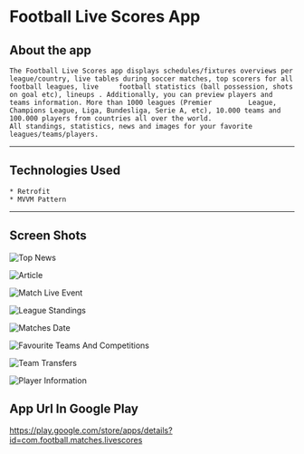 # Football Live Scores App

## About the app
    The Football Live Scores app displays schedules/fixtures overviews per league/country, live tables during soccer matches, top scorers for all football leagues, live     football statistics (ball possession, shots on goal etc), lineups . Additionally, you can preview players and teams information. More than 1000 leagues (Premier         League, Champions League, Liga, Bundesliga, Serie A, etc), 10.000 teams and 100.000 players from countries all over the world.
    All standings, statistics, news and images for your favorite leagues/teams/players.
***

## Technologies Used
    * Retrofit
    * MVVM Pattern
***

## Screen Shots
![Top News](https://user-images.githubusercontent.com/48159614/206849232-e5c06e96-8cd2-4214-b3d1-57f773579ede.jpg)

![Article](https://user-images.githubusercontent.com/48159614/206849253-a5ffca35-a40d-4d49-b322-02a6809715e4.jpg)

![Match Live Event](https://user-images.githubusercontent.com/48159614/206849281-43d7c5bf-f37e-41b0-923a-4d177156e394.jpg)

![League Standings](https://user-images.githubusercontent.com/48159614/206849299-1792d7ca-4372-46b3-8d4b-a9f4f13b67f2.jpg)

![Matches Date](https://user-images.githubusercontent.com/48159614/206849341-b1ba250f-eafe-413a-bb22-843dc0f51928.png)

![Favourite Teams And Competitions](https://user-images.githubusercontent.com/48159614/206849382-b075ffa4-463c-4f62-80c6-3fe1c5f0c5e6.jpg)

![Team Transfers](https://user-images.githubusercontent.com/48159614/206849418-ee8d6eaa-0550-4971-9c2e-f71b303abbd2.jpg)

![Player Information](https://user-images.githubusercontent.com/48159614/206849427-844ebc09-2a65-4e4f-b29e-0d0c0d87e6c8.jpg)

## App Url In Google Play
https://play.google.com/store/apps/details?id=com.football.matches.livescores
